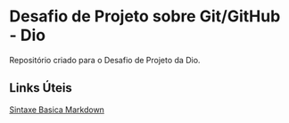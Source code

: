 # Desafio de Projeto sobre Git/GitHub - Dio
Repositório criado para o Desafio de Projeto da Dio.

## Links Úteis
[Sintaxe Basica Markdown](https://www.markdownguide.org/basic-syntax/)
